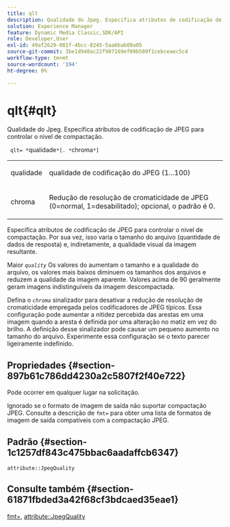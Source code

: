 ```yaml
---
title: qlt
description: Qualidade do Jpeg. Especifica atributos de codificação de JPEG para controlar o nível de compactação.
solution: Experience Manager
feature: Dynamic Media Classic,SDK/API
role: Developer,User
exl-id: 49af2620-081f-4bcc-8245-5aa6bab89a05
source-git-commit: 3be1d948ac22f907169ef09b509f1cebceaec5c4
workflow-type: tm+mt
source-wordcount: '194'
ht-degree: 0%

---
```


# qlt{#qlt}

Qualidade do Jpeg. Especifica atributos de codificação de JPEG para controlar o nível de compactação.

` qlt= *`qualidade`*[. *`chroma`*]`

<table id="simpletable_A245B6A3D2374A6A89DE63A5621CFEC0"> 
 <tr class="strow"> 
  <td class="stentry"> <p> <span class="varname"> qualidade </span> </p> </td> 
  <td class="stentry"> <p>qualidade de codificação do JPEG (1...100) </p> </td> 
 </tr> 
 <tr class="strow"> 
  <td class="stentry"> <p> <span class="varname"> chroma </span> </p> </td> 
  <td class="stentry"> <p>Redução de resolução de cromaticidade de JPEG (0=normal, 1=desabilitado); opcional, o padrão é 0. </p> </td> 
 </tr> 
</table>

Especifica atributos de codificação de JPEG para controlar o nível de compactação. Por sua vez, isso varia o tamanho do arquivo (quantidade de dados de resposta) e, indiretamente, a qualidade visual da imagem resultante.

Maior *`quality`* Os valores do aumentam o tamanho e a qualidade do arquivo, os valores mais baixos diminuem os tamanhos dos arquivos e reduzem a qualidade da imagem aparente. Valores acima de 90 geralmente geram imagens indistinguíveis da imagem descompactada.

Defina o *`chroma`* sinalizador para desativar a redução de resolução de cromaticidade empregada pelos codificadores de JPEG típicos. Essa configuração pode aumentar a nitidez percebida das arestas em uma imagem quando a aresta é definida por uma alteração no matiz em vez do brilho. A definição desse sinalizador pode causar um pequeno aumento no tamanho do arquivo. Experimente essa configuração se o texto parecer ligeiramente indefinido.

## Propriedades {#section-897b61c786dd4230a2c5807f2f40e722}

Pode ocorrer em qualquer lugar na solicitação.

Ignorado se o formato de imagem de saída não suportar compactação JPEG. Consulte a descrição de `fmt=` para obter uma lista de formatos de imagem de saída compatíveis com a compactação JPEG.

## Padrão {#section-1c1257df843c475bbac6aadaffcb6347}

`attribute::JpegQuality`

## Consulte também {#section-61871fbded3a42f68cf3bdcaed35eae1}

[fmt=](../../../../../ir-api/http-protocol/image-rendering-api-ref/c-ir-http-protocol-ref/c-ir-http-protocol-command-reference/r-ir-fmt.md#reference-4c743f67d56b47c5b774fcc900ff758c), [attribute::JpegQuality](../../../../../ir-api/material-cat/image-rendering-api-ref/c-ir-material-catalog/c-ir-attributes-reference/r-ir-jpegquality.md#reference-d86fc5ad18bb436891efdbe1f98fea50)
